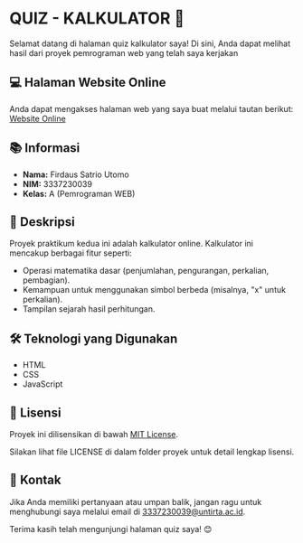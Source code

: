 # QUIZ - KALKULATOR 🧮

Selamat datang di halaman quiz kalkulator saya! Di sini, Anda dapat melihat hasil dari proyek pemrograman web yang telah saya kerjakan

## 💻 Halaman Website Online

Anda dapat mengakses halaman web yang saya buat melalui tautan berikut:
[Website Online](https://firdausuntirta.github.io/semester3/pemweb/quiz/index.html)

## 📚 Informasi

- **Nama:** Firdaus Satrio Utomo
- **NIM:** 3337230039
- **Kelas:** A (Pemrograman WEB)

## 📜 Deskripsi

Proyek praktikum kedua ini adalah kalkulator online. Kalkulator ini mencakup berbagai fitur seperti:

- Operasi matematika dasar (penjumlahan, pengurangan, perkalian, pembagian).
- Kemampuan untuk menggunakan simbol berbeda (misalnya, "x" untuk perkalian).
- Tampilan sejarah hasil perhitungan.

## 🛠 Teknologi yang Digunakan

- HTML
- CSS
- JavaScript

## 📝 Lisensi

Proyek ini dilisensikan di bawah [MIT License](LICENSE).

Silakan lihat file LICENSE di dalam folder proyek untuk detail lengkap lisensi.

## 📧 Kontak

Jika Anda memiliki pertanyaan atau umpan balik, jangan ragu untuk menghubungi saya melalui email di [3337230039@untirta.ac.id](mailto:3337230039@untirta.ac.id).

Terima kasih telah mengunjungi halaman quiz saya! 😊

